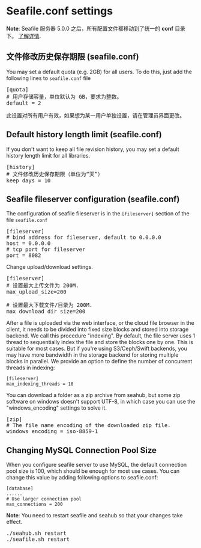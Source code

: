 # Seafile.conf settings

**Note**: Seafile 服务器 5.0.0 之后，所有配置文件都移动到了统一的 **conf** 目录下。 [了解详情](../deploy/new_directory_layout_5_0_0.md).

## 文件修改历史保存期限 (seafile.conf)

You may set a default quota (e.g. 2GB) for all users. To do this, just add the following lines to `seafile.conf` file

<pre>
[quota]
# 用户存储容量，单位默认为 GB，要求为整数。
default = 2
</pre>

此设置对所有用户有效，如果想为某一用户单独设置，请在管理员界面更改。

## Default history length limit (seafile.conf)

If you don't want to keep all file revision history, you may set a default history length limit for all libraries.

<pre>
[history]
# 文件修改历史保存期限（单位为“天”）
keep_days = 10
</pre>
## Seafile fileserver configuration (seafile.conf)

The configuration of seafile fileserver is in the <code>[fileserver]</code> section of the file `seafile.conf`

<pre>
[fileserver]
# bind address for fileserver, default to 0.0.0.0
host = 0.0.0.0
# tcp port for fileserver
port = 8082
</pre>

Change upload/download settings.

<pre>
[fileserver]
# 设置最大上传文件为 200M.
max_upload_size=200

# 设置最大下载文件/目录为 200M.
max_download_dir_size=200
</pre>

After a file is uploaded via the web interface, or the cloud file browser in the client, it needs to be divided into fixed size blocks and stored into storage backend. We call this procedure "indexing". By default, the file server uses 1 thread to sequentially index the file and store the blocks one by one. This is suitable for most cases. But if you're using S3/Ceph/Swift backends, you may have more bandwidth in the storage backend for storing multiple blocks in parallel. We provide an option to define the number of concurrent threads in indexing:

```
[fileserver]
max_indexing_threads = 10
```

You can download a folder as a zip archive from seahub, but some zip software on windows doesn't support UTF-8, in which case you can use the "windows_encoding" settings to solve it.
<pre>
[zip]
# The file name encoding of the downloaded zip file.
windows_encoding = iso-8859-1
</pre>

## Changing MySQL Connection Pool Size

When you configure seafile server to use MySQL, the default connection pool size is 100, which should be enough for most use cases. You can change this value by adding following options to seafile.conf:

```
[database]
......
# Use larger connection pool
max_connections = 200
```

**Note**: You need to restart seafile and seahub so that your changes take effect.
<pre>
./seahub.sh restart
./seafile.sh restart
</pre>

